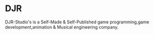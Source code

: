 # DJR
DJR-Studio's is a Self-Made &amp; Self-Published game programming,game development,animation &amp; Musical engineering company.
